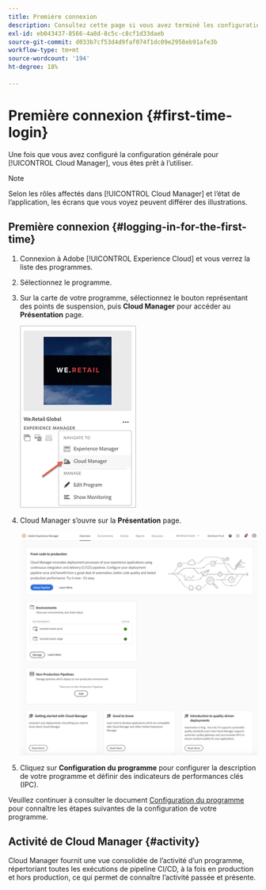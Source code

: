 ```yaml
---
title: Première connexion
description: Consultez cette page si vous avez terminé les configurations générales et que vous êtes prêt à utiliser Cloud Manager pour la première fois.
exl-id: eb043437-8566-4a8d-8c5c-c8cf1d33daeb
source-git-commit: d033b7cf53d4d9faf074f1dc09e2958eb91afe3b
workflow-type: tm+mt
source-wordcount: '194'
ht-degree: 18%

---
```



# Première connexion {#first-time-login}

Une fois que vous avez configuré la configuration générale pour [!UICONTROL Cloud Manager], vous êtes prêt à l’utiliser.

>[!NOTE]
>
>Selon les rôles affectés dans [!UICONTROL Cloud Manager] et l’état de l’application, les écrans que vous voyez peuvent différer des illustrations.

## Première connexion {#logging-in-for-the-first-time}

1. Connexion à Adobe [!UICONTROL Experience Cloud] et vous verrez la liste des programmes.

1. Sélectionnez le programme.

1. Sur la carte de votre programme, sélectionnez le bouton représentant des points de suspension, puis **Cloud Manager** pour accéder au **Présentation** page.

   ![Option de Cloud Manager](/help/assets/navigate-cm1.png)

1. Cloud Manager s’ouvre sur la **Présentation** page.

   ![Page de présentation de Cloud Manager](/help/assets/FirstLogin1.png)

1. Cliquez sur **Configuration du programme** pour configurer la description de votre programme et définir des indicateurs de performances clés (IPC).

Veuillez continuer à consulter le document [Configuration du programme](https://helpx.adobe.com/experience-manager/cloud-manager/using/program-setup.html) pour connaître les étapes suivantes de la configuration de votre programme.

## Activité de Cloud Manager {#activity}

Cloud Manager fournit une vue consolidée de l’activité d’un programme, répertoriant toutes les exécutions de pipeline CI/CD, à la fois en production et hors production, ce qui permet de connaître l’activité passée et présente.
